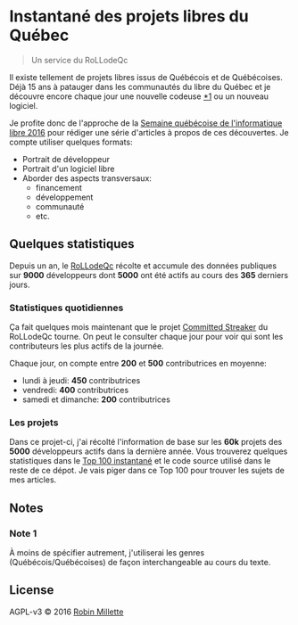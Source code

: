 # Instantané des projets libres du Québec
> Un service du RoLLodeQc

Il existe tellement de projets libres issus de Québécois et de Québécoises.
Déjà 15 ans à patauger dans les communautés du libre du Québec et
je découvre encore chaque jour une nouvelle codeuse [*1][] ou un nouveau logiciel.

Je profite donc de l'approche de la [Semaine québécoise de l'informatique libre 2016][SQIL]
pour rédiger une série d'articles à propos de ces découvertes. Je compte utiliser quelques formats:

* Portrait de développeur
* Portrait d'un logiciel libre
* Aborder des aspects transversaux:
  * financement
  * développement
  * communauté
  * etc.

## Quelques statistiques
Depuis un an, le [RoLLodeQc][] récolte et accumule des données publiques
sur **9000** développeurs dont
**5000** ont été actifs au cours des **365** derniers jours.

### Statistiques quotidiennes
Ça fait quelques mois maintenant que le projet [Committed Streaker][]
du RoLLodeQc tourne. On peut le consulter chaque jour pour voir qui sont
les contributeurs les plus actifs de la journée.

Chaque jour, on compte entre **200** et **500** contributrices en moyenne:

* lundi à jeudi: **450** contributrices
* vendredi: **400** contributrices
* samedi et dimanche: **200** contributrices

### Les projets
Dans ce projet-ci, j'ai récolté l'information de base
sur les **60k** projets des **5000** développeurs actifs dans la dernière année.
Vous trouverez quelques statistiques dans le [Top 100 instantané][]
et le code source utilisé dans le reste de ce dépot. Je vais piger
dans ce Top 100 pour trouver les sujets de mes articles.

## Notes
### Note 1
À moins de spécifier autrement, j'utiliserai les genres (Québécois/Québécoises)
de façon interchangeable au cours du texte.

## License
AGPL-v3 © 2016 [Robin Millette](http://robin.millette.info)

[*1]: #note-1
[SQIL]: <http://2016.sqil.info/>
[RoLLodeQc]: <http://www.rollodeqc.com/>
[Committed Streaker]: <https://streaker.rollodeqc.com/>
[Top 100 instantané]: <https://github.com/millette/rollodeqc-gh-snapshot/blob/master/tops.txt>
